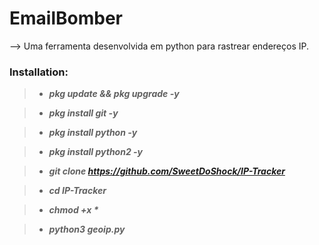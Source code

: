# EmailBomber
—> Uma ferramenta desenvolvida em python para rastrear endereços IP.

### Installation:

> - ___pkg update && pkg upgrade -y___

> - ___pkg install git -y___

> - ___pkg install python -y___

> - ___pkg install python2 -y___

> - ___git clone https://github.com/SweetDoShock/IP-Tracker___

> - ___cd IP-Tracker___

> - ___chmod +x *___

> - ___python3 geoip.py___
